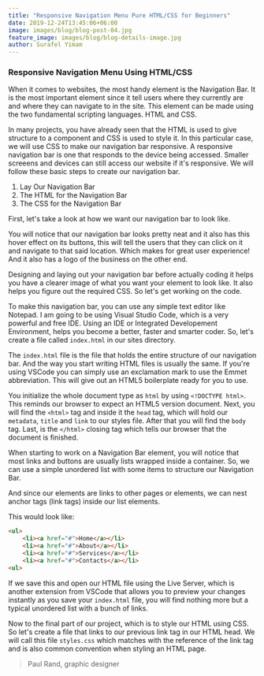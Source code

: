 ```yaml
---
title: "Responsive Navigation Menu Pure HTML/CSS for Beginners"
date: 2019-12-24T13:45:06+06:00
image: images/blog/blog-post-04.jpg
feature_image: images/blog/blog-details-image.jpg
author: Surafel Yimam
---
```

### Responsive Navigation Menu Using HTML/CSS

When it comes to websites, the most handy element is the Navigation Bar. It is the most important element since it tell users where they currently are and where they can navigate to in the site. This element can be made using the two fundamental scripting languages. HTML and CSS. 

In many projects, you have already seen that the HTML is used to give structure to a component and CSS is used to style it. In this particular case, we will use CSS to make our navigation bar responsive. A responsive navigation bar is one that responds to the device being accessed. Smaller screeens and devices can still access our website if it's responsive. We will follow these basic steps to create our navigation bar. 

1. Lay Our Navigation Bar
2. The HTML for the Navigation Bar
3. The CSS for the Navigation Bar

First, let's take a look at how we want our navigation bar to look like. 



You will notice that our navigation bar looks pretty neat and it also has this hover effect on its buttons, this will tell the users that they can click on it and navigate to that said location. Which makes for great user experience! And it also has a logo of the business on the other end. 

Designing and laying out your navigation bar before actually coding it helps you have a clearer image of what you want your element to look like. It also helps you figure out the required CSS. So let's get working on the code. 

To make this navigation bar, you can use any simple text editor like Notepad. I am going to be using Visual Studio Code, which is a very powerful and free IDE.  Using an IDE or Integrated Developement Environment, helps you become a better, faster and smarter coder. So, let's create a file called `index.html` in our sites directory. 

The `index.html` file is the file that holds the entire structure of our navigation bar. And the way you start writing HTML files is usually the same. If you're using VSCode you can simply use an exclamation mark to use the Emmet abbreviation. This will give out an HTML5 boilerplate ready for you to use. 

You initialize the whole document type as `html` by using `<!DOCTYPE html>`. This reminds our browser to expect an HTML5 version document.  Next, you will find the `<html>` tag and inside it the `head` tag, which will hold our `metadata`, `title` and `link` to our styles file. After that you will find the `body` tag. Last, is the `</html>` closing tag which tells our browser that the document is finished. 

When starting to work on a Navigation Bar element, you will notice that most links and buttons are usually lists wrapped inside a container. So, we can use a simple unordered list with some items to structure our Navigation Bar.

And since our elements are links to other pages or elements, we can nest anchor tags (link tags) inside our list elements. 

This would look like: 

``` html
<ul>
    <li><a href="#">Home</a></li>
    <li><a href="#">About</a></li>
    <li><a href="#">Services</a></li>
    <li><a href="#">Contacts</a></li>
<ul>

``` 

If we save this and open our HTML file using the Live Server, which is another extension from VSCode that allows you to preview your changes instantly as you save your `index.html` file, you will find nothing more but a typical unordered list with a bunch of links. 

Now to the final part of our project, which is to style our HTML using CSS. So let's create a file that links to our previous link tag in our HTML head. We will call this file `styles.css` which matches with the reference of the link tag and is also common convention when styling an HTML page. 


> Paul Rand, graphic designer

